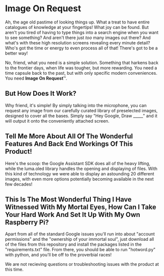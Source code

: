 # Image On Request

Ah, the age old pastime of looking things up. What a treat to have entire catalogues of knowledge at your fingertips! What joy can be found. But aren't you tired of having to type things into a search engine when you want to see something? And aren't there just *too* many images out there? And what's with these high resolution screens revealing every minute detail? Who's got the time or energy to even process all of that! There's got to be a better way!

No, friend, what you need is a simple solution. Something that harkens back to the frontier days, when life was tougher, but more rewarding. You need a time capsule back to the past, but with only specific modern conveniences. You need **Image On Request**™.

## But How Does It Work?

Why friend, it's simple! By simply talking into the microphone, you can request any image from our carefully curated library of preselected images, designed to cover all the bases. Simply say "Hey Google, Draw  _____" and it will output it onto the conveniently attached screen. 

## Tell Me More About All Of The Wonderful Features And Back End Workings Of This Product!

Here's the scoop: the Google Assistant SDK does all of the heavy lifting, while the luma.oled library handles the opening and displaying of files. With this kind of technology we were able to display an astounding 20 different images, with even more options potentially becoming available in the next few decades!

## This Is The Most Wonderful Thing I Have Witnessed With My Mortal Eyes, How Can I Take Your Hard Work And Set It Up With My Own Raspberry Pi?

Apart from all of the standard Google issues you'll run into about "account permissions" and the "ownership of your immortal soul", just download all of the files from this repository and install the packages listed in the "requirements.txt" file. From there, you should be able to run "hotword.py" with python, and you'll be off to the proverbial races!

We are not recieving questions or troubleshooting issues with the product at this time.
